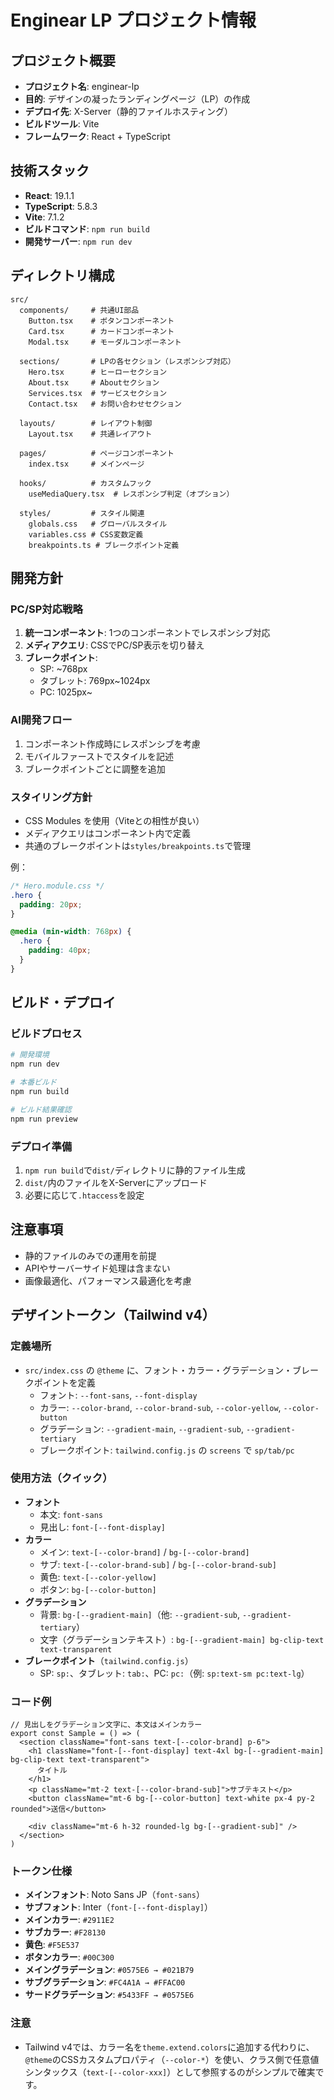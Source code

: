# Enginear LP プロジェクト情報

## プロジェクト概要
- **プロジェクト名**: enginear-lp
- **目的**: デザインの凝ったランディングページ（LP）の作成
- **デプロイ先**: X-Server（静的ファイルホスティング）
- **ビルドツール**: Vite
- **フレームワーク**: React + TypeScript

## 技術スタック
- **React**: 19.1.1
- **TypeScript**: 5.8.3
- **Vite**: 7.1.2
- **ビルドコマンド**: `npm run build`
- **開発サーバー**: `npm run dev`

## ディレクトリ構成

```
src/
  components/     # 共通UI部品
    Button.tsx    # ボタンコンポーネント
    Card.tsx      # カードコンポーネント
    Modal.tsx     # モーダルコンポーネント
    
  sections/       # LPの各セクション（レスポンシブ対応）
    Hero.tsx      # ヒーローセクション
    About.tsx     # Aboutセクション
    Services.tsx  # サービスセクション
    Contact.tsx   # お問い合わせセクション
      
  layouts/        # レイアウト制御
    Layout.tsx    # 共通レイアウト
    
  pages/          # ページコンポーネント
    index.tsx     # メインページ
    
  hooks/          # カスタムフック
    useMediaQuery.tsx  # レスポンシブ判定（オプション）
    
  styles/         # スタイル関連
    globals.css   # グローバルスタイル
    variables.css # CSS変数定義
    breakpoints.ts # ブレークポイント定義
```

## 開発方針

### PC/SP対応戦略
1. **統一コンポーネント**: 1つのコンポーネントでレスポンシブ対応
2. **メディアクエリ**: CSSでPC/SP表示を切り替え
3. **ブレークポイント**: 
   - SP: ~768px
   - タブレット: 769px~1024px
   - PC: 1025px~

### AI開発フロー
1. コンポーネント作成時にレスポンシブを考慮
2. モバイルファーストでスタイルを記述
3. ブレークポイントごとに調整を追加

### スタイリング方針
- CSS Modules を使用（Viteとの相性が良い）
- メディアクエリはコンポーネント内で定義
- 共通のブレークポイントは`styles/breakpoints.ts`で管理

例：
```css
/* Hero.module.css */
.hero {
  padding: 20px;
}

@media (min-width: 768px) {
  .hero {
    padding: 40px;
  }
}
```

## ビルド・デプロイ

### ビルドプロセス
```bash
# 開発環境
npm run dev

# 本番ビルド
npm run build

# ビルド結果確認
npm run preview
```

### デプロイ準備
1. `npm run build`で`dist/`ディレクトリに静的ファイル生成
2. `dist/`内のファイルをX-Serverにアップロード
3. 必要に応じて`.htaccess`を設定

## 注意事項
- 静的ファイルのみでの運用を前提
- APIやサーバーサイド処理は含まない
- 画像最適化、パフォーマンス最適化を考慮

## デザイントークン（Tailwind v4）

### 定義場所
- `src/index.css` の `@theme` に、フォント・カラー・グラデーション・ブレークポイントを定義
  - フォント: `--font-sans`, `--font-display`
  - カラー: `--color-brand`, `--color-brand-sub`, `--color-yellow`, `--color-button`
  - グラデーション: `--gradient-main`, `--gradient-sub`, `--gradient-tertiary`
  - ブレークポイント: `tailwind.config.js` の `screens` で `sp/tab/pc`

### 使用方法（クイック）
- **フォント**
  - 本文: `font-sans`
  - 見出し: `font-[--font-display]`
- **カラー**
  - メイン: `text-[--color-brand]` / `bg-[--color-brand]`
  - サブ: `text-[--color-brand-sub]` / `bg-[--color-brand-sub]`
  - 黄色: `text-[--color-yellow]`
  - ボタン: `bg-[--color-button]`
- **グラデーション**
  - 背景: `bg-[--gradient-main]`（他: `--gradient-sub`, `--gradient-tertiary`）
  - 文字（グラデーションテキスト）: `bg-[--gradient-main] bg-clip-text text-transparent`
- **ブレークポイント**（`tailwind.config.js`）
  - SP: `sp:`、タブレット: `tab:`、PC: `pc:`（例: `sp:text-sm pc:text-lg`）

### コード例
```tsx
// 見出しをグラデーション文字に、本文はメインカラー
export const Sample = () => (
  <section className="font-sans text-[--color-brand] p-6">
    <h1 className="font-[--font-display] text-4xl bg-[--gradient-main] bg-clip-text text-transparent">
      タイトル
    </h1>
    <p className="mt-2 text-[--color-brand-sub]">サブテキスト</p>
    <button className="mt-6 bg-[--color-button] text-white px-4 py-2 rounded">送信</button>

    <div className="mt-6 h-32 rounded-lg bg-[--gradient-sub]" />
  </section>
)
```

### トークン仕様
- **メインフォント**: Noto Sans JP（`font-sans`）
- **サブフォント**: Inter（`font-[--font-display]`）
- **メインカラー**: `#2911E2`
- **サブカラー**: `#F28130`
- **黄色**: `#F5E537`
- **ボタンカラー**: `#00C300`
- **メイングラデーション**: `#0575E6 → #021B79`
- **サブグラデーション**: `#FC4A1A → #FFAC00`
- **サードグラデーション**: `#5433FF → #0575E6`

### 注意
- Tailwind v4では、カラー名を`theme.extend.colors`に追加する代わりに、`@theme`のCSSカスタムプロパティ（`--color-*`）を使い、クラス側で任意値シンタックス（`text-[--color-xxx]`）として参照するのがシンプルで確実です。